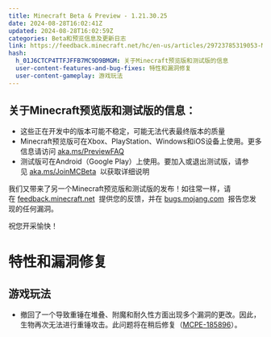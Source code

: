 ```yaml
---
title: Minecraft Beta & Preview - 1.21.30.25
date: 2024-08-28T16:02:41Z
updated: 2024-08-28T16:02:59Z
categories: Beta和预览信息及更新日志
link: https://feedback.minecraft.net/hc/en-us/articles/29723785319053-Minecraft-Beta-Preview-1-21-30-25
hash:
  h_01J6CTCP4TTFJFFB7MC9D9BMGM: 关于Minecraft预览版和测试版的信息
  user-content-features-and-bug-fixes: 特性和漏洞修复
  user-content-gameplay: 游戏玩法
---
```


## **关于Minecraft预览版和测试版的信息：**

- 这些正在开发中的版本可能不稳定，可能无法代表最终版本的质量
- Minecraft预览版可在Xbox、PlayStation、Windows和iOS设备上使用。更多信息请访问 [aka.ms/PreviewFAQ](https://aka.ms/PreviewFAQ) 
- 测试版可在Android（Google Play）上使用。要加入或退出测试版，请参见 [aka.ms/JoinMCBeta](https://aka.ms/JoinMCBeta)  以获取详细说明

我们又带来了另一个Minecraft预览版和测试版的发布！如往常一样，请在 [feedback.minecraft.net](http://feedback.minecraft.net/)  提供您的反馈，并在 [bugs.mojang.com](http://bugs.mojang.com/)  报告您发现的任何漏洞。

祝您开采愉快！

# 特性和漏洞修复

## 游戏玩法

- 撤回了一个导致重锤在堆叠、附魔和耐久性方面出现多个漏洞的更改。因此，生物再次无法进行重锤攻击。此问题将在稍后修复（[MCPE-185896](https://bugs.mojang.com/browse/MCPE-185896)）。